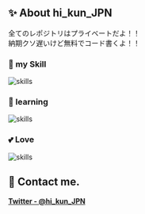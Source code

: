 ## ✨ About hi_kun_JPN 

全てのレポジトリはプライベートだよ！！</br>
納期クソ遅いけど無料でコード書くよ！！

### 🔭 my Skill
<img alt="skills" src="https://skillicons.dev/icons?theme=light&perline=8&i=java,kotlin,cs,py,spring" />

### 🌱 learning
<img alt="skills" src="https://skillicons.dev/icons?theme=light&perline=8&i=rust,rails,androidstudio,docker,vim" />

### 💕 Love
<img alt="skills" src="https://skillicons.dev/icons?theme=light&perline=8&i=java,kotlin,idea,vscode,visualstudio,spring" />

<!--
## 📈 Status
<p align="left"> 
  <img alt="Top Langs" height="150px" src="https://github-readme-stats.vercel.app/api/top-langs/?username=Hlikun&layout=compact&show_icons=true" />
  <img alt="github stats" height="150px" src="https://github-readme-stats.vercel.app/api?username=Hlikun" />
</p>
-->

## 📨 Contact me.
**[Twitter - @hi_kun_JPN](https://twitter.com/hi_kun_JPN)**
